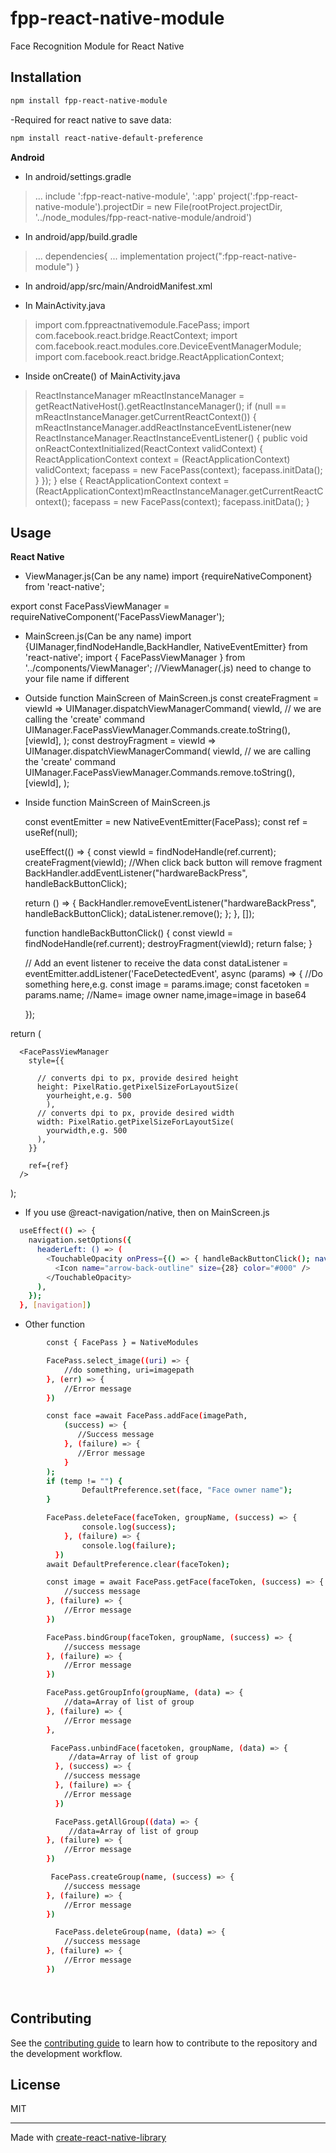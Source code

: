 # fpp-react-native-module

Face Recognition Module for React Native

## Installation

```sh
npm install fpp-react-native-module
```
-Required for react native to save data:
```sh
npm install react-native-default-preference
```

**Android**

- In android/settings.gradle

>...
>include ':fpp-react-native-module', ':app'
>project(':fpp-react-native-module').projectDir = new File(rootProject.projectDir, '../node_modules/fpp-react-native-module/android')

- In android/app/build.gradle

>...
>dependencies{
>    ...
>    implementation project(":fpp-react-native-module")
>}

- In android/app/src/main/AndroidManifest.xml

>  <uses-feature
>        android:name="android.hardware.camera"
>        android:required="true" />
>  <uses-permission android:name="android.permission.CAMERA" />
>  <uses-permission android:name="android.permission.ACCESS_NETWORK_STATE" />
>  <uses-permission android:name="android.permission.MOUNT_UNMOUNT_FILESYSTEMS" />

- In MainActivity.java

>import com.fppreactnativemodule.FacePass;
>import com.facebook.react.bridge.ReactContext;
>import com.facebook.react.modules.core.DeviceEventManagerModule;
>import com.facebook.react.bridge.ReactApplicationContext;

- Inside onCreate() of MainActivity.java
>  ReactInstanceManager mReactInstanceManager = getReactNativeHost().getReactInstanceManager();
>    if (null == mReactInstanceManager.getCurrentReactContext()) {
>      mReactInstanceManager.addReactInstanceEventListener(new ReactInstanceManager.ReactInstanceEventListener() {
>        public void onReactContextInitialized(ReactContext validContext) {
>          ReactApplicationContext context = (ReactApplicationContext) validContext;
>          facepass = new FacePass(context);
>          facepass.initData();
>        }
>      });
>    } else {
>      ReactApplicationContext context = (ReactApplicationContext)mReactInstanceManager.getCurrentReactContext();
>      facepass = new FacePass(context);
>      facepass.initData();
>    }

## Usage

**React Native**

- ViewManager.js(Can be any name)
import {requireNativeComponent} from 'react-native';

export const FacePassViewManager =
  requireNativeComponent('FacePassViewManager');

- MainScreen.js(Can be any name)
import {UIManager,findNodeHandle,BackHandler, NativeEventEmitter} from 'react-native';
import { FacePassViewManager } from '../components/ViewManager'; //ViewManager(.js) need to change to your file name if different

- Outside function MainScreen of MainScreen.js
const createFragment = viewId =>
  UIManager.dispatchViewManagerCommand(
    viewId,
    // we are calling the 'create' command
    UIManager.FacePassViewManager.Commands.create.toString(),
    [viewId],
  );
const destroyFragment = viewId =>
  UIManager.dispatchViewManagerCommand(
    viewId,
    // we are calling the 'create' command
    UIManager.FacePassViewManager.Commands.remove.toString(),
    [viewId],
  );

- Inside function MainScreen of MainScreen.js
 
  const eventEmitter = new NativeEventEmitter(FacePass);
  const ref = useRef(null);

  useEffect(() => {
    const viewId = findNodeHandle(ref.current);
    createFragment(viewId);
    //When click back button will remove fragment
    BackHandler.addEventListener("hardwareBackPress", handleBackButtonClick);

    return () => {
      BackHandler.removeEventListener("hardwareBackPress", handleBackButtonClick);
      dataListener.remove();
    };
  }, []);

  function handleBackButtonClick() {
    const viewId = findNodeHandle(ref.current);
    destroyFragment(viewId);
    return false;
  }

  // Add an event listener to receive the data
  const dataListener = eventEmitter.addListener('FaceDetectedEvent', async (params) => {
      //Do something here,e.g.
      const image = params.image;
      const facetoken = params.name;
      //Name= image owner name,image=image in base64

  });

 return (

      <FacePassViewManager
        style={{

          // converts dpi to px, provide desired height
          height: PixelRatio.getPixelSizeForLayoutSize(
            yourheight,e.g. 500
            ),
          // converts dpi to px, provide desired width
          width: PixelRatio.getPixelSizeForLayoutSize(
            yourwidth,e.g. 500
          ),
        }}

        ref={ref}
      />

  );

- If you use @react-navigation/native, then on MainScreen.js
```sh
  useEffect(() => {
    navigation.setOptions({
      headerLeft: () => (
        <TouchableOpacity onPress={() => { handleBackButtonClick(); navigation.goBack() }}  >
          <Icon name="arrow-back-outline" size={28} color="#000" />
        </TouchableOpacity>
      ),
    });
  }, [navigation])
```

- Other function
```sh
        const { FacePass } = NativeModules

        FacePass.select_image((uri) => {
            //do something, uri=imagepath
        }, (err) => {
            //Error message
        })

        const face =await FacePass.addFace(imagePath, 
            (success) => {
               //Success message
            }, (failure) => {
               //Error message
            }
        );
        if (temp != "") {
                DefaultPreference.set(face, "Face owner name");
        }

        FacePass.deleteFace(faceToken, groupName, (success) => {
                console.log(success);
            }, (failure) => {
                console.log(failure);
          })
        await DefaultPreference.clear(faceToken);

        const image = await FacePass.getFace(faceToken, (success) => {
            //success message
        }, (failure) => {
            //Error message
        })

        FacePass.bindGroup(faceToken, groupName, (success) => {
            //success message
        }, (failure) => {
            //Error message
        })

        FacePass.getGroupInfo(groupName, (data) => {
            //data=Array of list of group 
        }, (failure) => {
            //Error message
        }, 

         FacePass.unbindFace(facetoken, groupName, (data) => {
             //data=Array of list of group 
          }, (success) => {
            //success message
          }, (failure) => {
            //Error message
          })

          FacePass.getAllGroup((data) => {
             //data=Array of list of group 
        }, (failure) => {
            //Error message
        })

         FacePass.createGroup(name, (success) => {
            //success message
        }, (failure) => {
            //Error message
        })

          FacePass.deleteGroup(name, (data) => {
            //success message
        }, (failure) => {
            //Error message
        })

        
```

## Contributing

See the [contributing guide](CONTRIBUTING.md) to learn how to contribute to the repository and the development workflow.

## License

MIT

---

Made with [create-react-native-library](https://github.com/callstack/react-native-builder-bob)
